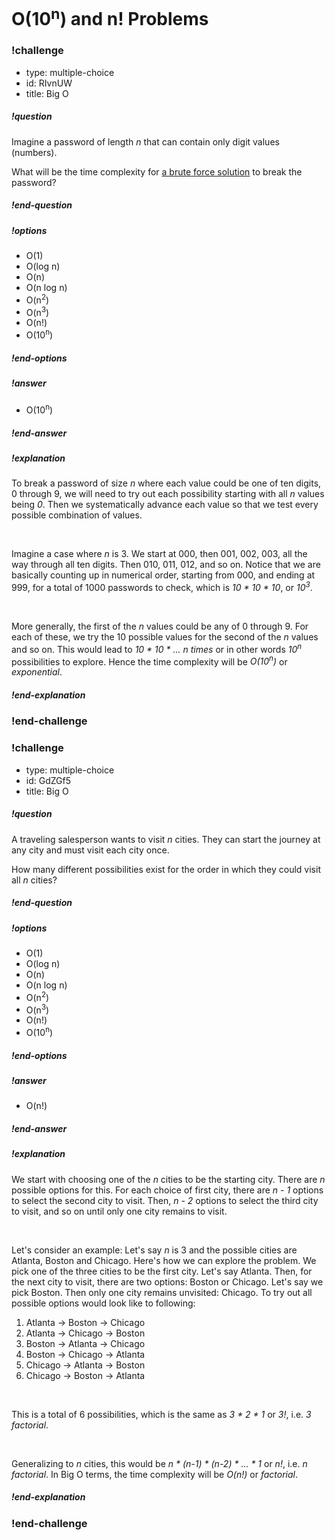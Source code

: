 # O(10<sup>n</sup>) and n! Problems

<!-- Question 11 -->
<!-- prettier-ignore-start -->
### !challenge
* type: multiple-choice
* id: RIvnUW
* title: Big O
##### !question

Imagine a password of length _n_ that can contain only digit values (numbers).

What will be the time complexity for [a brute force solution](https://en.wikipedia.org/wiki/Brute-force_attack) to break the password?

##### !end-question
##### !options

* O(1)
* O(log n)
* O(n)
* O(n log n)
* O(n<sup>2</sup>)
* O(n<sup>3</sup>)
* O(n!)
* O(10<sup>n</sup>)

##### !end-options
##### !answer

* O(10<sup>n</sup>)

##### !end-answer
##### !explanation

To break a password of size _n_ where each value could be one of ten digits, 0 through 9, we will need to try out each possibility starting with all _n_ values being _0_. Then we systematically advance each value so that we test every possible combination of values.

<br />

Imagine a case where _n_ is 3. We start at 000, then 001, 002, 003, all the way through all ten digits. Then 010, 011, 012, and so on. Notice that we are basically counting up in numerical order, starting from 000, and ending at 999, for a total of 1000 passwords to check, which is _10 * 10 * 10_, or _10<sup>3</sup>_.

<br />

More generally, the first of the _n_ values could be any of 0 through 9. For each of these, we try the 10 possible values for the second of the _n_ values and so on. This would lead to _10 * 10 * ... n times_ or in other words _10<sup>n</sup>_ possibilities to explore. Hence the time complexity will be _O(10<sup>n</sup>)_ or _exponential_.

##### !end-explanation
### !end-challenge
<!-- prettier-ignore-end -->

<!-- Question 12 -->
<!-- prettier-ignore-start -->
### !challenge
* type: multiple-choice
* id: GdZGf5
* title: Big O
##### !question

A traveling salesperson wants to visit _n_ cities. They can start the journey at any city and must visit each city once.

How many different possibilities exist for the order in which they could visit all _n_ cities?

##### !end-question
##### !options

* O(1)
* O(log n)
* O(n)
* O(n log n)
* O(n<sup>2</sup>)
* O(n<sup>3</sup>)
* O(n!)
* O(10<sup>n</sup>)

##### !end-options
##### !answer

* O(n!)

##### !end-answer
##### !explanation

We start with choosing one of the _n_ cities to be the starting city. There are _n_ possible options for this. For each choice of first city, there are _n - 1_ options to select the second city to visit. Then, _n - 2_ options to select the third city to visit, and so on until only one city remains to visit.

<br />

Let's consider an example: Let's say _n_ is 3 and the possible cities are Atlanta, Boston and Chicago. Here's how we can explore the problem. We pick one of the three cities to be the first city. Let's say Atlanta. Then, for the next city to visit, there are two options: Boston or Chicago. Let's say we pick Boston. Then only one city remains unvisited: Chicago. To try out all possible options would look like to following:

1. Atlanta → Boston → Chicago
1. Atlanta → Chicago → Boston
1. Boston → Atlanta → Chicago
1. Boston → Chicago → Atlanta
1. Chicago → Atlanta → Boston
1. Chicago → Boston → Atlanta

<br />

This is a total of 6 possibilities, which is the same as _3 * 2 * 1_ or _3!_, i.e. _3 factorial_.

<br />

Generalizing to _n_ cities, this would be _n * (n-1) * (n-2) * ... * 1_ or _n!_, i.e. _n factorial_. In Big O terms, the time complexity will be _O(n!)_ or _factorial_.

##### !end-explanation
### !end-challenge
<!-- prettier-ignore-end -->
